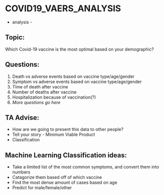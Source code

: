 # COVID19_VAERS_ANALYSIS
- analysis -


## Topic: 

Which Covid-19 vaccine is the most optimal based on your demographic?

## Questions:

1. Death vs adverse events based on vaccine type/age/gender
2. Symptom vs adverse events based on vaccine type/age/gender
3. Time of death after vaccine
4. Number of deaths after vaccine
5. Hospitalization because of vaccination(?)
6. *More questions go here*

## TA Advise:

* How are we going to present this data to other people?
* Tell your story - Minimum Viable Product
* Classification

## Machine Learning Classification ideas:

* Take a limited list of the most common symptoms, and convert them into numbers
* Catagorize them based off of which vaccine
* Find the most dense amount of cases based on age
* Predict for male/female/other

